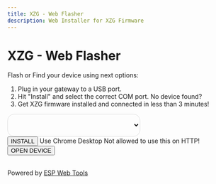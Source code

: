 ```yaml
---
title: XZG - Web Flasher
description: Web Installer for XZG Firmware
---
```


<style>
  .md-content__button {
    display: none;
  }
  .md-main__inner {
    width: 65%;
  }
  .pick-variant select {
    background: transparent;
    width: 300px;
    padding: 1px;
    font-size: 16pt;
    border: 1px solid #ddd;
    height: 51px;
    border-radius: 15px;
  }
  .md-sidebar--primary {
      display: none;
  }
  .md-content {
      margin-left: 0 !important; 
  }
</style>

# XZG - Web Flasher

Flash or Find your device using next options:

<ol>
  <li>Plug in your gateway to a USB port.</li>
  <li id="coms">Hit "Install" and select the correct COM port. <a onclick="showSerialHelp()">No device found?</a></li>
  <li>Get XZG firmware installed and connected in less than 3 minutes!</li>
</ol>

<div class="pick-variant">
  <select id="firmwareVersion" onchange="updateManifestUrl()">
    
  </select>
</div>

<esp-web-install-button manifest="" class="button-connect">
  <button slot="activate" class="md-button md-button--primary">INSTALL</button>
  <span slot="unsupported">Use Chrome Desktop</span>
  <span slot="not-allowed">Not allowed to use this on HTTP!</span>
</esp-web-install-button>
<a href="http://xzg.local/"><button class="md-button">OPEN DEVICE</button></a>

<br>Powered by <a href="https://esphome.github.io/esp-web-tools/" target="_blank">ESP Web Tools</a><br>

<script>	
document.addEventListener('DOMContentLoaded', function() {
  fetch('https://api.github.com/repos/xyzroe/XZG/releases')
    .then(response => response.json())
    .then(data => {
      const select = document.getElementById('firmwareVersion');
      data.forEach(release => {
        const option = document.createElement('option');
        option.value = `https://github.com/xyzroe/XZG/releases/download/${release.tag_name}/manifest.json`; 
        option.textContent = release.name || release.tag_name;
        select.appendChild(option);
      });
      updateManifestUrl();
    })
    .catch(error => console.error('Error fetching releases:', error));
});

function updateManifestUrl() {
  var selectedManifest = document.getElementById('firmwareVersion').value;
  var installButton = document.querySelector('esp-web-install-button');
  installButton.setAttribute('manifest', selectedManifest);
}
	function showSerialHelp() {
	  document.getElementById('coms').innerHTML = `Hit "Install" and select the correct COM port.<br><br>
	  You might be missing the drivers for your board.<br>
	  Here are drivers for one of the most popular chip:
	  <a href="https://sparks.gogo.co.nz/ch340.html" target="_blank">CH340C</a><br><br>
	  Make sure your USB cable supports data transfer.<br><br>
	  `;
	}
</script>